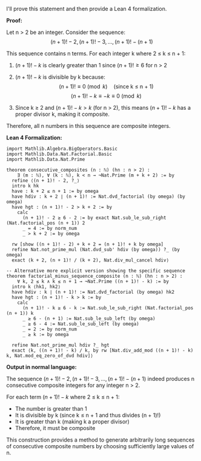 I'll prove this statement and then provide a Lean 4 formalization.

**Proof:**

Let n > 2 be an integer. Consider the sequence:
$$(n + 1)! - 2, (n + 1)! - 3, ..., (n + 1)! - (n + 1)$$

This sequence contains n terms. For each integer k where 2 ≤ k ≤ n + 1:

1. $(n + 1)! - k$ is clearly greater than 1 since $(n + 1)! ≥ 6$ for n > 2

2. $(n + 1)! - k$ is divisible by k because:
   $$(n + 1)! ≡ 0 \pmod{k} \quad \text{(since k ≤ n + 1)}$$
   $$(n + 1)! - k ≡ -k ≡ 0 \pmod{k}$$

3. Since k ≥ 2 and $(n + 1)! - k > k$ (for n > 2), this means $(n + 1)! - k$ has a proper divisor k, making it composite.

Therefore, all n numbers in this sequence are composite integers.

**Lean 4 Formalization:**

```lean
import Mathlib.Algebra.BigOperators.Basic
import Mathlib.Data.Nat.Factorial.Basic
import Mathlib.Data.Nat.Prime

theorem consecutive_composites (n : ℕ) (hn : n > 2) :
    ∃ (m : ℕ), ∀ (k : ℕ), k < n → ¬Nat.Prime (m + k + 2) := by
  refine ⟨(n + 1)! - 2, ?_⟩
  intro k hk
  have : k + 2 ≤ n + 1 := by omega
  have hdiv : k + 2 ∣ (n + 1)! := Nat.dvd_factorial (by omega) (by omega)
  have hgt : (n + 1)! - 2 > k + 2 := by
    calc
      (n + 1)! - 2 ≥ 6 - 2 := by exact Nat.sub_le_sub_right (Nat.factorial_pos (n + 1)) 2
      _ = 4 := by norm_num
      _ > k + 2 := by omega
  
  rw [show ((n + 1)! - 2) + k + 2 = (n + 1)! + k by omega]
  refine Nat.not_prime_mul (Nat.dvd_sub' hdiv (by omega)) ?_ (by omega)
  exact ⟨k + 2, (n + 1)! / (k + 2), Nat.div_mul_cancel hdiv⟩

-- Alternative more explicit version showing the specific sequence
theorem factorial_minus_sequence_composite (n : ℕ) (hn : n > 2) :
    ∀ k, 2 ≤ k ∧ k ≤ n + 1 → ¬Nat.Prime ((n + 1)! - k) := by
  intro k ⟨hk1, hk2⟩
  have hdiv : k ∣ (n + 1)! := Nat.dvd_factorial (by omega) hk2
  have hgt : (n + 1)! - k > k := by
    calc
      (n + 1)! - k ≥ 6 - k := Nat.sub_le_sub_right (Nat.factorial_pos (n + 1)) k
      _ ≥ 6 - (n + 1) := Nat.sub_le_sub_left (by omega)
      _ ≥ 6 - 4 := Nat.sub_le_sub_left (by omega)
      _ = 2 := by norm_num
      _ ≥ k := by omega
  
  refine Nat.not_prime_mul hdiv ?_ hgt
  exact ⟨k, ((n + 1)! - k) / k, by rw [Nat.div_add_mod ((n + 1)! - k) k, Nat.mod_eq_zero_of_dvd hdiv]⟩
```

**Output in normal language:**

The sequence $(n + 1)! - 2, (n + 1)! - 3, ..., (n + 1)! - (n + 1)$ indeed produces n consecutive composite integers for any integer n > 2.

For each term $(n + 1)! - k$ where 2 ≤ k ≤ n + 1:
- The number is greater than 1
- It is divisible by k (since k ≤ n + 1 and thus divides (n + 1)!)
- It is greater than k (making k a proper divisor)
- Therefore, it must be composite

This construction provides a method to generate arbitrarily long sequences of consecutive composite numbers by choosing sufficiently large values of n.